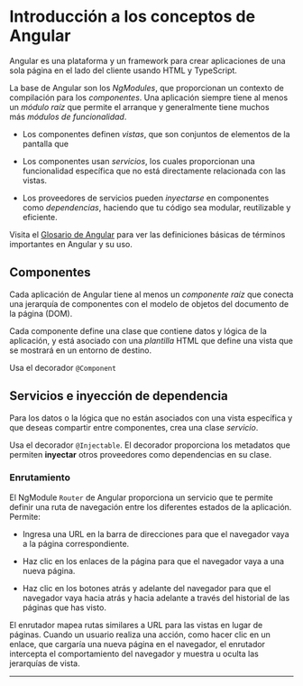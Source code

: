 # Introducción a los conceptos de Angular[](https://docs.angular.lat/guide/architecture#introducci%C3%B3n-a-los-conceptos-de-angular "Link to this heading")

Angular es una plataforma y un framework para crear aplicaciones de una sola página en el lado del cliente usando HTML y TypeScript. 

La base de Angular son los _NgModules_, que proporcionan un contexto de compilación para los _componentes_. Una aplicación siempre tiene al menos un _módulo raíz_ que permite el arranque y generalmente tiene muchos más _módulos de funcionalidad_.

- Los componentes definen _vistas_, que son conjuntos de elementos de la pantalla que 
    
- Los componentes usan _servicios_, los cuales proporcionan una funcionalidad específica que no está directamente relacionada con las vistas. 
- Los proveedores de servicios pueden _inyectarse_ en componentes como _dependencias_, haciendo que tu código sea modular, reutilizable y eficiente.
    
Visita el [Glosario de Angular](https://docs.angular.lat/guide/glossary) para ver las definiciones básicas de términos importantes en Angular y su uso.

## Componentes[](https://docs.angular.lat/guide/architecture#componentes "Link to this heading")

Cada aplicación de Angular tiene al menos un _componente raíz_ que conecta una jerarquía de componentes con el modelo de objetos del documento de la página (DOM). 

Cada componente define una clase que contiene datos y lógica de la aplicación, y está asociado con una _plantilla_ HTML que define una vista que se mostrará en un entorno de destino.

Usa el decorador `@Component`

## Servicios e inyección de dependencia[](https://docs.angular.lat/guide/architecture#servicios-e-inyecci%C3%B3n-de-dependencia "Link to this heading")

Para los datos o la lógica que no están asociados con una vista específica y que deseas compartir entre componentes, crea una clase _servicio_.

Usa el decorador `@Injectable`. 
El decorador proporciona los metadatos que permiten **inyectar** otros proveedores como dependencias en su clase.

### Enrutamiento[](https://docs.angular.lat/guide/architecture#enrutamiento "Link to this heading")

El NgModule `Router` de Angular proporciona un servicio que te permite definir una ruta de navegación entre los diferentes estados de la aplicación. Permite:

- Ingresa una URL en la barra de direcciones para que el navegador vaya a la página correspondiente.
    
- Haz clic en los enlaces de la página para que el navegador vaya a una nueva página.
    
- Haz clic en los botones atrás y adelante del navegador para que el navegador vaya hacia atrás y hacia adelante a través del historial de las páginas que has visto.
    

El enrutador mapea rutas similares a URL para las vistas en lugar de páginas. Cuando un usuario realiza una acción, como hacer clic en un enlace, que cargaría una nueva página en el navegador, el enrutador intercepta el comportamiento del navegador y muestra u oculta las jerarquías de vista.

---
